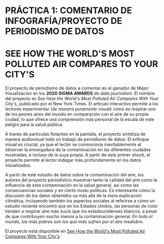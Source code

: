 # PRÁCTICA 1: COMENTARIO DE INFOGRAFÍA/PROYECTO DE PERIODISMO DE DATOS
# SEE HOW THE WORLD'S MOST POLLUTED AIR COMPARES TO YOUR CITY'S
El proyecto de periodismo de datos a comentar es el ganador de Mejor Visualización en los **2020 SIGMA AWARDS** de *data journalism*. El nombre del proyecto es *See How the World's Most Polluted Air Compares With Your City's*, publicado por el New York Times. El artículo interactivo permite a los lectores experimentar (*de manera puramente visual*) cómo es respirar uno de los peores aires del mundo en comparación con el aire de su propia ciudad, lo que ofrece una comprensión más personal de la escala de este peligro para la salud pública. 

A través de partículas flotantes en la pantalla, el proyecto sintetiza de manera audiovisual todo un trabajo de periodismo de datos. El enfoque visual es crucial, ya que el lector se conmociona inevitablemente al observar la envergadura de la contaminación en las diferentes ciudades mostradas, e incluso de la suya propia. A partir de este primer *shock*, el proyecto permite al lector indagar más profundamente en los datos visualizados. 

A partir de este estudio de datos sobre la contaminación del aire, los autores del proyecto periodístico muestran tanto la calidad del aire como la influencia de esta contaminación en la salud general, así como las consecuencias sociales y en cierto modo políticas. Es interesante cómo la discusión de los datos obtenidos va más allá de la mera explicación climática, incluyendo también los aspectos sociales al referirse a cómo un estudio reciente encontró que en los Estados Unidos, las personas de color tienden a respirar aire más sucio que los estadounidenses blancos, a pesar de que contribuyen mucho menos a la contaminación general. *En todo el mundo, los más pobres son los que más sufren por el aire insalubre*.

El proyecto está disponible en [See How the World's Most Polluted Air Compares With Your City's](https://www.nytimes.com/interactive/2019/12/02/climate/air-pollution-compare-ar-ul.html).
